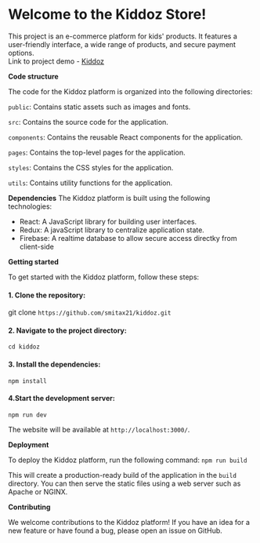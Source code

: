 # Welcome to the Kiddoz Store!

This project is an e-commerce platform for kids' products. It features a user-friendly interface, a wide range of products, and secure payment options.  
Link to project demo - [Kiddoz](https://kiddozstore.brieflee.com/)


**Code structure**

The code for the Kiddoz platform is organized into the following directories:

`public`: Contains static assets such as images and fonts.

`src`: Contains the source code for the application.

`components`: Contains the reusable React components for the application.

`pages`: Contains the top-level pages for the application.

`styles`: Contains the CSS styles for the application.

`utils`: Contains utility functions for the application.


**Dependencies**
The Kiddoz platform is built using the following technologies:

* React: A JavaScript library for building user interfaces.  
* Redux: A javaScript library to centralize application state.
* Firebase: A realtime database to allow secure access directky from client-side

**Getting started**

To get started with the Kiddoz platform, follow these steps:

#### 1. Clone the repository:
git clone `https://github.com/smitax21/kiddoz.git`

#### 2. Navigate to the project directory:
`cd kiddoz`

#### 3. Install the dependencies:
`npm install`

#### 4.Start the development server:
`npm run dev`

The website will be available at `http://localhost:3000/`.

**Deployment**

To deploy the Kiddoz platform, run the following command:
`npm run build`

This will create a production-ready build of the application in the `build` directory. You can then serve the static files using a web server such as Apache or NGINX.

**Contributing**

We welcome contributions to the Kiddoz platform! If you have an idea for a new feature or have found a bug, please open an issue on GitHub.

